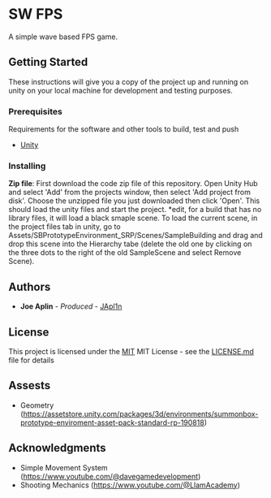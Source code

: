 # SW FPS

A simple wave based FPS game.

## Getting Started

These instructions will give you a copy of the project up and running on
unity on your local machine for development and testing purposes.

### Prerequisites

Requirements for the software and other tools to build, test and push 
- [Unity](https://unity.com/download)
 
### Installing

**Zip file**: First download the code zip file of this repository. Open Unity Hub and select 'Add' from the projects window, then select 'Add project from disk'. Choose the unzipped file you just downloaded then click 'Open'. This should load the unity files and start the project. *edit, for a build that has no library files, it will load a black smaple scene. To load the current scene, in the project files tab in unity, go to Assets/SBPrototypeEnvironment_SRP/Scenes/SampleBuilding and drag and drop this scene into the Hierarchy tabe (delete the old one by clicking on the three dots to the right of the old SampleScene and select Remove Scene).


## Authors

  - **Joe Aplin** - *Produced* -
    [JApl1n](https://github.com/JApl1n)

## License

This project is licensed under the [MIT](LICENSE.md)
MIT License - see the [LICENSE.md](LICENSE.md) file for
details

## Assests

  - Geometry (https://assetstore.unity.com/packages/3d/environments/summonbox-prototype-enviroment-asset-pack-standard-rp-190818)

## Acknowledgments

  - Simple Movement System (https://www.youtube.com/@davegamedevelopment)
  - Shooting Mechanics (https://www.youtube.com/@LlamAcademy)
